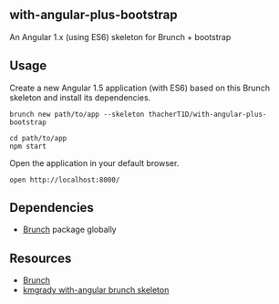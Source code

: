 ## with-angular-plus-bootstrap

An Angular 1.x (using ES6) skeleton for Brunch + bootstrap

## Usage

Create a new Angular 1.5 application (with ES6) based on this Brunch skeleton and install its dependencies.

```shell
brunch new path/to/app --skeleton thacherT1D/with-angular-plus-bootstrap
```
```shell
cd path/to/app
npm start
```

Open the application in your default browser.

```shell
open http://localhost:8000/
```

## Dependencies

* [Brunch](http://brunch.io) package globally

## Resources

- [Brunch](http://brunch.io)
- [kmgrady with-angular brunch skeleton](https://github.com/kmcgrady/with-angular)

